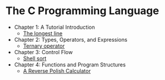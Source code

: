# The C Programming Language

- Chapter 1: A Tutorial Introduction
  - [The longest line](ch01/main.c)
- Chapter 2: Types, Operators, and Expressions
  - [Ternary operator](ch02/main.c)
- Chapter 3: Control Flow
  - [Shell sort](ch03/main.c)
- Chapter 4: Functions and Program Structures
  - [A Reverse Polish Calculator](ch04/main.c)
